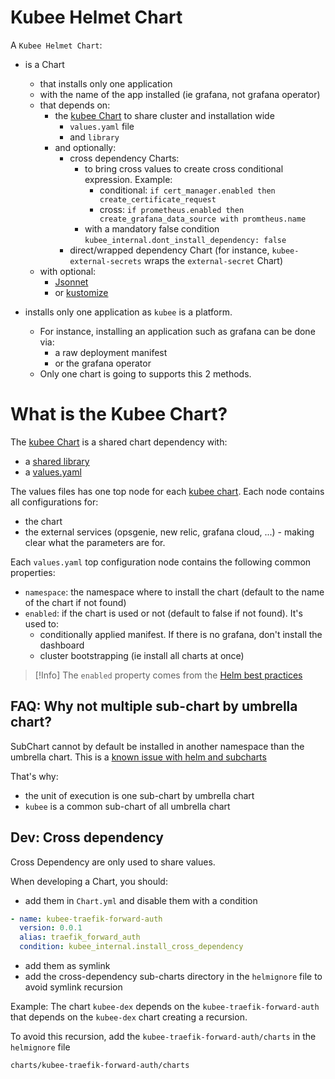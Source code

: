 # Kubee Helmet Chart

A `Kubee Helmet Chart`:
* is a Chart
    * that installs only one application
    * with the name of the app installed (ie grafana, not grafana operator)
    * that depends on:
        * the [kubee Chart](../../resources/charts/kubee/README.md) to share cluster and installation wide
            * `values.yaml` file
            * and `library`
        * and optionally:
            * cross dependency Charts:
                * to bring cross values to create cross conditional expression. Example:
                    * conditional: `if cert_manager.enabled then create_certificate_request`
                    * cross: `if prometheus.enabled then create_grafana_data_source with promtheus.name`
                * with a mandatory false condition `kubee_internal.dont_install_dependency: false`
            * direct/wrapped dependency Chart (for instance, `kubee-external-secrets` wraps the `external-secret` Chart)
    * with optional:
      * [Jsonnet](jsonnet-project.md) 
      * or [kustomize](kustomize-project.md)

* installs only one application as `kubee` is a platform.
    * For instance, installing an application such as grafana can be done via:
        * a raw deployment manifest
        * or the grafana operator
    * Only one chart is going to supports this 2 methods.

# What is the Kubee Chart?

The [kubee Chart](../../resources/charts/kubee/README.md) is a shared chart dependency with:
* a [shared library](../../resources/charts/kubee/templates/_helpers.tpl)
* a [values.yaml](../../resources/charts/kubee/values.yaml)

The values files has one top node for each [kubee chart](#what-is-a-kubee-chart).
Each node contains all configurations for:
* the chart
* the external services (opsgenie, new relic, grafana cloud, ...) - making clear what the parameters are for.

Each `values.yaml` top configuration node contains the following common properties:
* `namespace`: the namespace where to install the chart (default to the name of the chart if not found)
* `enabled`: if the chart is used or not (default to false if not found). It's used to:
    * conditionally applied manifest. If there is no grafana, don't install the dashboard
    * cluster bootstrapping (ie install all charts at once)

> [!Info]
> The `enabled` property comes from the [Helm best practices](https://helm.sh/docs/chart_best_practices/dependencies/#conditions-and-tags)


## FAQ: Why not multiple sub-chart by umbrella chart?

SubChart cannot by default be installed in another namespace than the umbrella chart.
This is a [known issue with helm and subcharts](https://github.com/helm/helm/issues/5358)

That's why:
* the unit of execution is one sub-chart by umbrella chart
* `kubee` is a common sub-chart of all umbrella chart


## Dev: Cross dependency

Cross Dependency are only used to share values.

When developing a Chart, you should:
* add them in `Chart.yml` and disable them with a condition
```yaml
- name: kubee-traefik-forward-auth
  version: 0.0.1
  alias: traefik_forward_auth
  condition: kubee_internal.install_cross_dependency
```
* add them as symlink
* add the cross-dependency sub-charts directory in the `helmignore` file to avoid symlink recursion

Example: The chart `kubee-dex` depends on the `kubee-traefik-forward-auth` that depends on the `kubee-dex` chart
creating a recursion.

To avoid this recursion, add the `kubee-traefik-forward-auth/charts` in the `helmignore` file
```ignore
charts/kubee-traefik-forward-auth/charts
```